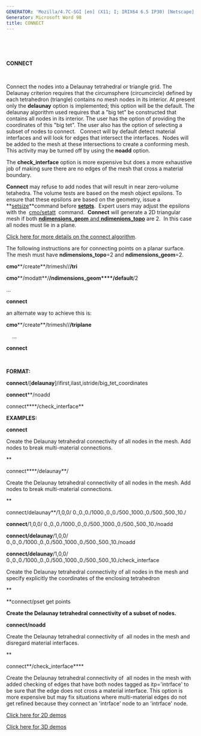 ```yaml
---
GENERATOR: 'Mozilla/4.7C-SGI [en] (X11; I; IRIX64 6.5 IP30) [Netscape]'
Generator: Microsoft Word 98
title: CONNECT
---
```


 

 

 **CONNECT**

  

  Connect the nodes into a Delaunay tetrahedral or triangle grid. The
  Delaunay criterion requires that the circumsphere (circumcircle)
  defined by each tetrahedron (triangle) contains no mesh nodes in its
  interior. At present only the **delaunay** option is implemented;
  this option will be the default. The delaunay algorithm used
  requires that a "big tet" be constructed that contains all nodes in
  its interior. The user has the option of providing the coordinates
  of this "big tet". The user also has the option of selecting a
  subset of nodes to connect.   Connect will by default detect
  material interfaces and will look for edges that intersect the
  interfaces.  Nodes will be added to the mesh at these intersections
  to create a conforming mesh.  This activity may be turned off by
  using the **noadd** option.

  

  The **check\_interface** option is more expensive but does a more
  exhaustive job of making sure there are no edges of the mesh that
  cross a material boundary.

  

  **Connect** may refuse to add nodes that will result in near
  zero-volume tetahedra. The volume tests are based on the mesh object
  epsilons. To ensure that these epsilons are based on the geometry,
  issue a
  **[setsize](http://lagrit.lanl.gov/SETSIZE.md)**command
  before **[setpts](http://lagrit.lanl.gov/SETPTS.md)**. 
  Expert users may adjust the epsilons with the 
  [cmo/setatt](http://lagrit.lanl.gov/cmo_setatt.md) 
  command.  **Connect** will generate a 2D triangular mesh if both
  [**ndimensions\_geom** and
  **ndimenions\_topo**](http://lagrit.lanl.gov/meshobject.md)
  are 2.  In this case all nodes must lie in a plane.

  [Click here for more details on the connect
  algorithm](http://lagrit.lanl.gov/connect_notes.md).
 
  The following instructions are for connecting points on a planar
  surface.  The mesh must have **ndimensions\_topo**=2 and
  **ndimensions\_geom**=2.
 
  **cmo****/create**/trimesh//**/tri**

  **cmo****/modatt**/**/ndimensions\_geom****/default**/2

  ...

  **connect**
 
  an alternate way to achieve this is:

  **cmo****/create**/trimesh//**/triplane**

      ...

  **connect**

   

 **FORMAT:**

  **connect**/[**delaunay**]/ifirst,ilast,istride/big\_tet\_coordinates

  **connect****/noadd

  connect****/check\_interface**

 **EXAMPLES:**

  **connect**

  Create the Delaunay tetrahedral connectivity of all nodes in the
  mesh. Add nodes to break multi-material connections.

  **

  connect****/delaunay**/

  Create the Delaunay tetrahedral connectivity of all nodes in the
  mesh. Add nodes to break multi-material connections.

  **

  connect/delaunay**/1,0,0/
  0.,0.,0./1000.,0.,0./500.,1000.,0./500.,500.,10./

  **connect**/1,0,0/
  0.,0.,0./1000.,0.,0./500.,1000.,0./500.,500.,10./noadd

  **connect/delaunay**/1,0,0/
  0.,0.,0./1000.,0.,0./500.,1000.,0./500.,500.,10./noadd

  **connect/delaunay**/1,0,0/
  0.,0.,0./1000.,0.,0./500.,1000.,0./500.,500.,10./check\_interface

  Create the Delaunay tetrahedral connectivity of all nodes in the
  mesh and specify explicitly the coordinates of the enclosing
  tetrahedron

  **

  **connect/pset get points

  ****Create the Delaunay tetrahedral connectivity of a subset of
  nodes.****

  

  **connect/noadd**

  Create the Delaunay tetrahedral connectivity of  all nodes in the
  mesh and disregard material interfaces.

  **

  connect**/check\_interface****

  Create the Delaunay tetrahedral connectivity of  all nodes in the
  mesh with added checking of edges that have both nodes tagged as
  itp='intrface' to be sure that the edge does not cross a material
  interface. This option is more expensive but may fix situations
  where multi-material edges do not get refined because they connect
  an 'intrface' node to an 'intrface' node.


 [Click here for 2D
 demos](http://lagrit.lanl.gov/demos/2d_connect/test/md/main_2d_connect.md)

 [Click here for 3D
 demos](http://lagrit.lanl.gov/demos/connect/test/md/main_connect.md)



 

